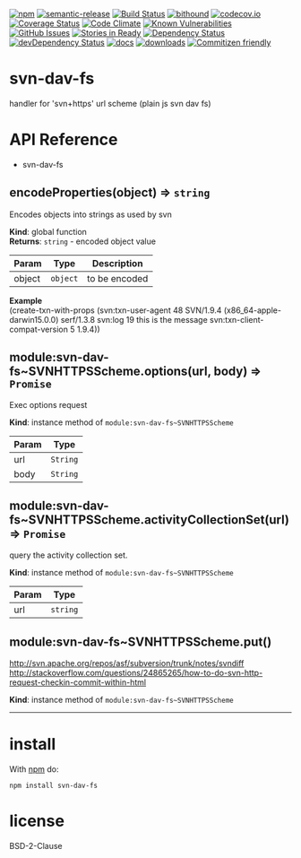 [![npm](https://img.shields.io/npm/v/svn-dav-fs.svg)](https://www.npmjs.com/package/svn-dav-fs)
[![semantic-release](https://img.shields.io/badge/%20%20%F0%9F%93%A6%F0%9F%9A%80-semantic--release-e10079.svg)](https://github.com/arlac77/svn-dav-fs)
[![Build Status](https://secure.travis-ci.org/arlac77/svn-dav-fs.png)](http://travis-ci.org/arlac77/svn-dav-fs)
[![bithound](https://www.bithound.io/github/arlac77/svn-dav-fs/badges/score.svg)](https://www.bithound.io/github/arlac77/svn-dav-fs)
[![codecov.io](http://codecov.io/github/arlac77/svn-dav-fs/coverage.svg?branch=master)](http://codecov.io/github/arlac77/svn-dav-fs?branch=master)
[![Coverage Status](https://coveralls.io/repos/arlac77/svn-dav-fs/badge.svg)](https://coveralls.io/r/arlac77/svn-dav-fs)
[![Code Climate](https://codeclimate.com/github/arlac77/svn-dav-fs/badges/gpa.svg)](https://codeclimate.com/github/arlac77/svn-dav-fs)
[![Known Vulnerabilities](https://snyk.io/test/github/arlac77/svn-dav-fs/badge.svg)](https://snyk.io/test/github/arlac77/svn-dav-fs)
[![GitHub Issues](https://img.shields.io/github/issues/arlac77/svn-dav-fs.svg?style=flat-square)](https://github.com/arlac77/svn-dav-fs/issues)
[![Stories in Ready](https://badge.waffle.io/arlac77/svn-dav-fs.svg?label=ready&title=Ready)](http://waffle.io/arlac77/svn-dav-fs)
[![Dependency Status](https://david-dm.org/arlac77/svn-dav-fs.svg)](https://david-dm.org/arlac77/svn-dav-fs)
[![devDependency Status](https://david-dm.org/arlac77/svn-dav-fs/dev-status.svg)](https://david-dm.org/arlac77/svn-dav-fs#info=devDependencies)
[![docs](http://inch-ci.org/github/arlac77/svn-dav-fs.svg?branch=master)](http://inch-ci.org/github/arlac77/svn-dav-fs)
[![downloads](http://img.shields.io/npm/dm/svn-dav-fs.svg?style=flat-square)](https://npmjs.org/package/svn-dav-fs)
[![Commitizen friendly](https://img.shields.io/badge/commitizen-friendly-brightgreen.svg)](http://commitizen.github.io/cz-cli/)

svn-dav-fs
==========
handler for 'svn+https' url scheme (plain js svn dav fs)

# API Reference
- svn-dav-fs

  <a name="encodeProperties"></a>

## encodeProperties(object) ⇒ <code>string</code>
Encodes objects into strings as used by svn

**Kind**: global function  
**Returns**: <code>string</code> - encoded object value  

| Param | Type | Description |
| --- | --- | --- |
| object | <code>object</code> | to be encoded |

**Example**  
(create-txn-with-props
   (svn:txn-user-agent 48 SVN/1.9.4 (x86_64-apple-darwin15.0.0) serf/1.3.8
    svn:log 19 this is the message
    svn:txn-client-compat-version 5 1.9.4))
  <a name="module_svn-dav-fs..SVNHTTPSScheme+options"></a>

## module:svn-dav-fs~SVNHTTPSScheme.options(url, body) ⇒ <code>Promise</code>
Exec options request

**Kind**: instance method of <code>module:svn-dav-fs~SVNHTTPSScheme</code>  

| Param | Type |
| --- | --- |
| url | <code>String</code> | 
| body | <code>String</code> | 

  <a name="module_svn-dav-fs..SVNHTTPSScheme+activityCollectionSet"></a>

## module:svn-dav-fs~SVNHTTPSScheme.activityCollectionSet(url) ⇒ <code>Promise</code>
query the activity collection set.

**Kind**: instance method of <code>module:svn-dav-fs~SVNHTTPSScheme</code>  

| Param | Type |
| --- | --- |
| url | <code>string</code> | 

  <a name="module_svn-dav-fs..SVNHTTPSScheme+put"></a>

## module:svn-dav-fs~SVNHTTPSScheme.put()
http://svn.apache.org/repos/asf/subversion/trunk/notes/svndiff
http://stackoverflow.com/questions/24865265/how-to-do-svn-http-request-checkin-commit-within-html

**Kind**: instance method of <code>module:svn-dav-fs~SVNHTTPSScheme</code>  
* * *

install
=======

With [npm](http://npmjs.org) do:

```shell
npm install svn-dav-fs
```

license
=======

BSD-2-Clause
